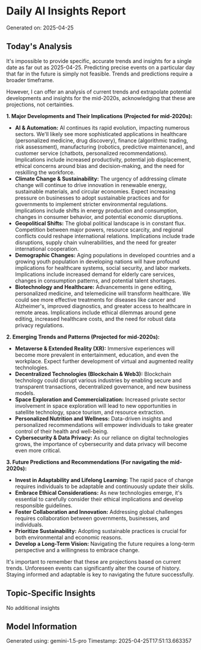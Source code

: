 # Daily AI Insights Report
Generated on: 2025-04-25

## Today's Analysis
It's impossible to provide specific, accurate trends and insights for a single date as far out as 2025-04-25. Predicting precise events on a particular day that far in the future is simply not feasible.  Trends and predictions require a broader timeframe.

However, I can offer an analysis of current trends and extrapolate potential developments and insights for the mid-2020s, acknowledging that these are projections, not certainties.

**1. Major Developments and Their Implications (Projected for mid-2020s):**

* **AI & Automation:**  AI continues its rapid evolution, impacting numerous sectors. We'll likely see more sophisticated applications in healthcare (personalized medicine, drug discovery), finance (algorithmic trading, risk assessment), manufacturing (robotics, predictive maintenance), and customer service (chatbots, personalized recommendations). Implications include increased productivity, potential job displacement, ethical concerns around bias and decision-making, and the need for reskilling the workforce.
* **Climate Change & Sustainability:** The urgency of addressing climate change will continue to drive innovation in renewable energy, sustainable materials, and circular economies.  Expect increasing pressure on businesses to adopt sustainable practices and for governments to implement stricter environmental regulations. Implications include shifts in energy production and consumption, changes in consumer behavior, and potential economic disruptions.
* **Geopolitical Shifts:**  The global political landscape is in constant flux.  Competition between major powers,  resource scarcity, and regional conflicts could reshape international relations. Implications include trade disruptions, supply chain vulnerabilities, and the need for greater international cooperation.
* **Demographic Changes:** Aging populations in developed countries and a growing youth population in developing nations will have profound implications for healthcare systems, social security, and labor markets.  Implications include increased demand for elderly care services, changes in consumption patterns, and potential talent shortages.
* **Biotechnology and Healthcare:** Advancements in gene editing, personalized medicine, and telemedicine will transform healthcare. We could see more effective treatments for diseases like cancer and Alzheimer's, improved diagnostics, and greater access to healthcare in remote areas. Implications include ethical dilemmas around gene editing, increased healthcare costs, and the need for robust data privacy regulations.


**2. Emerging Trends and Patterns (Projected for mid-2020s):**

* **Metaverse & Extended Reality (XR):** Immersive experiences will become more prevalent in entertainment, education, and even the workplace.  Expect further development of virtual and augmented reality technologies.
* **Decentralized Technologies (Blockchain & Web3):**  Blockchain technology could disrupt various industries by enabling secure and transparent transactions, decentralized governance, and new business models.
* **Space Exploration and Commercialization:** Increased private sector involvement in space exploration will lead to new opportunities in satellite technology, space tourism, and resource extraction.
* **Personalized Nutrition and Wellness:**  Data-driven insights and personalized recommendations will empower individuals to take greater control of their health and well-being.
* **Cybersecurity & Data Privacy:** As our reliance on digital technologies grows, the importance of cybersecurity and data privacy will become even more critical.


**3. Future Predictions and Recommendations (For navigating the mid-2020s):**

* **Invest in Adaptability and Lifelong Learning:** The rapid pace of change requires individuals to be adaptable and continuously update their skills.
* **Embrace Ethical Considerations:** As new technologies emerge, it's essential to carefully consider their ethical implications and develop responsible guidelines.
* **Foster Collaboration and Innovation:**  Addressing global challenges requires collaboration between governments, businesses, and individuals.
* **Prioritize Sustainability:**  Adopting sustainable practices is crucial for both environmental and economic reasons.
* **Develop a Long-Term Vision:**  Navigating the future requires a long-term perspective and a willingness to embrace change.


It's important to remember that these are projections based on current trends.  Unforeseen events can significantly alter the course of history.  Staying informed and adaptable is key to navigating the future successfully.


## Topic-Specific Insights
No additional insights

## Model Information
Generated using: gemini-1.5-pro
Timestamp: 2025-04-25T17:51:13.663357
